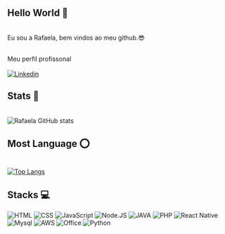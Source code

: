 ## Hello World 👋

<br> Eu sou a Rafaela, bem vindos ao meu github.😎 </br>

<br> Meu perfil profissonal</br>
<br>[![Linkedin](https://img.shields.io/badge/LinkedIn-0077B5?style=for-the-badge&logo=linkedin&logoColor=white/)](www.linkedin.com/in/rafaela-lino-071659239)</br>

## Stats 🚀
<br>![Rafaela GitHub stats](https://github-readme-stats.vercel.app/api?username=rafaelalino01&show_icons=true&theme=radical)</br>

## Most Language ⭕
<br>[![Top Langs](https://github-readme-stats.vercel.app/api/top-langs/?username=rafaelalino01&layout=pie)](https://github.com/anuraghazra/github-readme-stats) </br>

## Stacks 💻
![HTML](https://img.shields.io/badge/HTML5-E34F26?style=for-the-badge&logo=html5&logoColor=white) 
![CSS](https://img.shields.io/badge/CSS-239120?&style=for-the-badge&logo=css3&logoColor=white)
![JavaScript](https://img.shields.io/badge/JavaScript-323330?style=for-the-badge&logo=javascript&logoColor=F7DF1E)
![Node.JS](https://img.shields.io/badge/Node.js-43853D?style=for-the-badge&logo=node.js&logoColor=white)
![JAVA](https://img.shields.io/badge/Java-ED8B00?style=for-the-badge&logo=openjdk&logoColor=white)
![PHP](https://img.shields.io/badge/PHP-777BB4?style=for-the-badge&logo=php&logoColor=white)
![React Native](https://img.shields.io/badge/React_Native-20232A?style=for-the-badge&logo=react&logoColor=61DAFB)
![Mysql](https://img.shields.io/badge/MySQL-00000F?style=for-the-badge&logo=mysql&logoColor=white)
![AWS](https://img.shields.io/badge/Amazon_AWS-232F3E?style=for-the-badge&logo=amazon-aws&logoColor=white)
![Office](https://img.shields.io/badge/Microsoft_Office-D83B01?style=for-the-badge&logo=microsoft-office&logoColor=white)
![Python](https://img.shields.io/badge/Python-14354C?style=for-the-badge&logo=python&logoColor=white)



